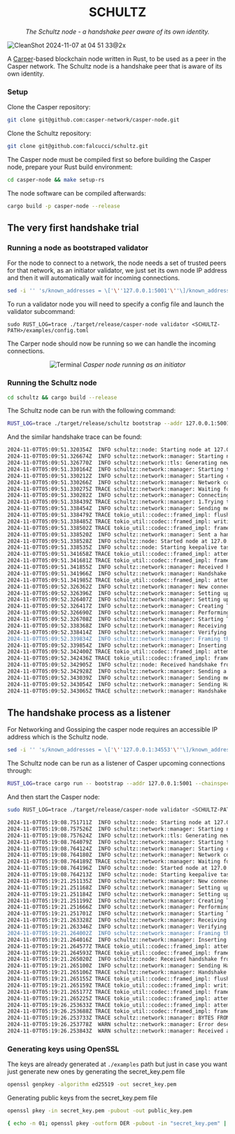 <div align="center">

# SCHULTZ

_The Schultz node - a handshake peer aware of its own identity._

</div>

![CleanShot 2024-11-07 at 04 51 33@2x](https://github.com/user-attachments/assets/e55d4461-d287-4588-8998-746992853588)

A [Carper](https://github.com/casper-network/casper-node)-based blockchain node written in Rust, to be used as a peer in the Casper network. The Schultz node is a handshake peer that is aware of its own identity.

### Setup

Clone the Casper repository:

```bash
git clone git@github.com:casper-network/casper-node.git
```

Clone the Schultz repository:

```bash
git clone git@github.com:falcucci/schultz.git
```

The Casper node must be compiled first so before building the Casper node, prepare your Rust build environment:

```bash
cd casper-node && make setup-rs
```

The node software can be compiled afterwards:

```bash
cargo build -p casper-node --release
```

## The very first handshake trial

### Running a node as bootstraped validator

For the node to connect to a network, the node needs a set of trusted peers for that network, as an initiator validator, we just set its own node IP address and then it will automatically wait for incoming connections.

```bash
sed -i '' 's/known_addresses = \['\''127.0.0.1:5001'\''\]/known_addresses = \['\''127.0.0.1:34553'\''\]/' ./examples/config.toml
```

To run a validator node you will need to specify a config file and launch the validator subcommand:

```
sudo RUST_LOG=trace ./target/release/casper-node validator <SCHULTZ-PATH>/examples/config.toml
```

The Carper node should now be running so we can handle the incoming connections.

<div align="center">
    <img src="https://github.com/user-attachments/assets/5c1db361-26c0-4e24-8dfb-8433f2f3d05a" alt="Terminal">
    <em>Casper node running as an initiator</em>
</div>

### Running the Schultz node

```bash
cd schultz && cargo build --release
```

The Schultz node can be run with the following command:

```bash
RUST_LOG=trace ./target/release/schultz bootstrap --addr 127.0.0.1:5001 --bootnode 127.0.0.1:34553 --chainspec ./examples
```

And the similar handshake trace can be found:

```bash
2024-11-07T05:09:51.320354Z  INFO schultz::node: Starting node at 127.0.0.1:5001
2024-11-07T05:09:51.326674Z  INFO schultz::network::manager: Starting network communications...
2024-11-07T05:09:51.326770Z  INFO schultz::network::tls: Generating new keys and certificates
2024-11-07T05:09:51.330164Z  INFO schultz::network::manager: Starting to listen on TCP Endpoint for incoming connections
2024-11-07T05:09:51.330212Z  INFO schultz::network::manager: Starting connection pool listener thread
2024-11-07T05:09:51.330266Z  INFO schultz::network::manager: Network communications started!
2024-11-07T05:09:51.330275Z TRACE schultz::network::manager: Waiting for incoming connections...
2024-11-07T05:09:51.330282Z  INFO schultz::network::manager: Connecting to 127.0.0.1:34553
2024-11-07T05:09:51.338439Z TRACE schultz::network::manager: 1.Trying to send a Handshake to 127.0.0.1:34553
2024-11-07T05:09:51.338454Z  INFO schultz::network::manager: Sending message to 127.0.0.1:34553
2024-11-07T05:09:51.338479Z TRACE tokio_util::codec::framed_impl: flushing framed transport
2024-11-07T05:09:51.338485Z TRACE tokio_util::codec::framed_impl: writing; remaining=103
2024-11-07T05:09:51.338502Z TRACE tokio_util::codec::framed_impl: framed transport flushed
2024-11-07T05:09:51.338520Z  INFO schultz::network::manager: Sent a handshake to 127.0.0.1:34553
2024-11-07T05:09:51.338528Z  INFO schultz::node: Started node at 127.0.0.1:5001
2024-11-07T05:09:51.338535Z  INFO schultz::node: Starting keepalive task
2024-11-07T05:09:51.341658Z TRACE tokio_util::codec::framed_impl: attempting to decode a frame
2024-11-07T05:09:51.341681Z TRACE tokio_util::codec::framed_impl: frame decoded from buffer
2024-11-07T05:09:51.341855Z  INFO schultz::network::manager: Received handshake from the contacted peer
2024-11-07T05:09:51.341966Z  INFO schultz::network::manager: Handshake complete! Successfully connected to peer 127.0.0.1:34553
2024-11-07T05:09:51.341985Z TRACE tokio_util::codec::framed_impl: attempting to decode a frame
2024-11-07T05:09:52.326362Z  INFO schultz::network::manager: New connection received!
2024-11-07T05:09:52.326396Z  INFO schultz::network::manager: Setting up TLS with connected peer
2024-11-07T05:09:52.326407Z  INFO schultz::network::manager: Setting up TLS with connected peer
2024-11-07T05:09:52.326417Z  INFO schultz::network::manager: Creating TLS acceptor for incoming connections
2024-11-07T05:09:52.326690Z  INFO schultz::network::manager: Performing TLS handshake with connected peer
2024-11-07T05:09:52.326708Z  INFO schultz::network::manager: Starting TLS level handshake
2024-11-07T05:09:52.338368Z  INFO schultz::network::manager: Receiving peer Ssl certificates
2024-11-07T05:09:52.338414Z  INFO schultz::network::manager: Verifying peer's certificates for sanity
2024-11-07T05:09:52.339834Z  INFO schultz::network::manager: Framing the stream to match Casper's encoding
2024-11-07T05:09:52.339854Z  INFO schultz::network::manager: Inserting stream into schultz connection pool
2024-11-07T05:09:52.342400Z TRACE tokio_util::codec::framed_impl: attempting to decode a frame
2024-11-07T05:09:52.342436Z TRACE tokio_util::codec::framed_impl: frame decoded from buffer
2024-11-07T05:09:52.342905Z  INFO schultz::node: Received handshake from 127.0.0.1:52434
2024-11-07T05:09:52.342928Z  INFO schultz::network::manager: Sending a ping to 127.0.0.1:34553
2024-11-07T05:09:52.343039Z  INFO schultz::network::manager: Sending message to 127.0.0.1:34553
2024-11-07T05:09:52.343054Z  INFO schultz::network::manager: Sending Handshake to Casper
2024-11-07T05:09:52.343065Z TRACE schultz::network::manager: Handshake { network_name: "casper", public_addr: 127.0.0.1:5001, protocol_version: ProtocolVersion(SemVer { major: 1, minor: 5, patch: 2 }), consensus_certificate: None, is_syncing: false, chainspec_hash: Some(8b0c9bd3559fc2574a7aa76c26ebaabe50a9ff372d38bcaa5d6ad7e963aeff28) }
```

## The handshake process as a listener

For Networking and Gossiping the casper node requires an accessible IP address which is the Schultz node.

```bash
sed -i '' 's/known_addresses = \['\''127.0.0.1:34553'\''\]/known_addresses = \['\''127.0.0.1:5001'\''\]/' ./examples/config.toml
```

The Schultz node can be run as a listener of Casper upcoming connections through:

```bash
RUST_LOG=trace cargo run -- bootstrap --addr 127.0.0.1:5001 --chainspec ./examples
```

And then start the Casper node:

```bash
sudo RUST_LOG=trace ./target/release/casper-node validator <SCHULTZ-PATH>/examples/config.toml
```

```bash
2024-11-07T05:19:08.751711Z  INFO schultz::node: Starting node at 127.0.0.1:5001
2024-11-07T05:19:08.757526Z  INFO schultz::network::manager: Starting network communications...
2024-11-07T05:19:08.757624Z  INFO schultz::network::tls: Generating new keys and certificates
2024-11-07T05:19:08.764079Z  INFO schultz::network::manager: Starting to listen on TCP Endpoint for incoming connections
2024-11-07T05:19:08.764124Z  INFO schultz::network::manager: Starting connection pool listener thread
2024-11-07T05:19:08.764180Z  INFO schultz::network::manager: Network communications started!
2024-11-07T05:19:08.764189Z TRACE schultz::network::manager: Waiting for incoming connections...
2024-11-07T05:19:08.764196Z  INFO schultz::node: Started node at 127.0.0.1:5001
2024-11-07T05:19:08.764213Z  INFO schultz::node: Starting keepalive task
2024-11-07T05:19:21.251135Z  INFO schultz::network::manager: New connection received!
2024-11-07T05:19:21.251168Z  INFO schultz::network::manager: Setting up TLS with connected peer
2024-11-07T05:19:21.251184Z  INFO schultz::network::manager: Setting up TLS with connected peer
2024-11-07T05:19:21.251199Z  INFO schultz::network::manager: Creating TLS acceptor for incoming connections
2024-11-07T05:19:21.251666Z  INFO schultz::network::manager: Performing TLS handshake with connected peer
2024-11-07T05:19:21.251701Z  INFO schultz::network::manager: Starting TLS level handshake
2024-11-07T05:19:21.263328Z  INFO schultz::network::manager: Receiving peer Ssl certificates
2024-11-07T05:19:21.263346Z  INFO schultz::network::manager: Verifying peer's certificates for sanity
2024-11-07T05:19:21.264002Z  INFO schultz::network::manager: Framing the stream to match Casper's encoding
2024-11-07T05:19:21.264016Z  INFO schultz::network::manager: Inserting stream into schultz connection pool
2024-11-07T05:19:21.264577Z TRACE tokio_util::codec::framed_impl: attempting to decode a frame
2024-11-07T05:19:21.264593Z TRACE tokio_util::codec::framed_impl: frame decoded from buffer
2024-11-07T05:19:21.265020Z  INFO schultz::node: Received handshake from 127.0.0.1:52605
2024-11-07T05:19:21.265100Z  INFO schultz::network::manager: Sending Handshake to Casper
2024-11-07T05:19:21.265106Z TRACE schultz::network::manager: Handshake { network_name: "casper", public_addr: 127.0.0.1:5001, protocol_version: ProtocolVersion(SemVer { major: 1, minor: 5, patch: 2 }), consensus_certificate: None, is_syncing: false, chainspec_hash: Some(8b0c9bd3559fc2574a7aa76c26ebaabe50a9ff372d38bcaa5d6ad7e963aeff28) }
2024-11-07T05:19:21.265155Z TRACE tokio_util::codec::framed_impl: flushing framed transport
2024-11-07T05:19:21.265159Z TRACE tokio_util::codec::framed_impl: writing; remaining=103
2024-11-07T05:19:21.265177Z TRACE tokio_util::codec::framed_impl: framed transport flushed
2024-11-07T05:19:21.265225Z TRACE tokio_util::codec::framed_impl: attempting to decode a frame
2024-11-07T05:19:26.253633Z TRACE tokio_util::codec::framed_impl: attempting to decode a frame
2024-11-07T05:19:26.253688Z TRACE tokio_util::codec::framed_impl: frame decoded from buffer
2024-11-07T05:19:26.253733Z TRACE schultz::network::manager: BYTES FROM CASPER b"\x03\x05\0\0\x7f\0\0\x01\xfb\xf9\x86"
2024-11-07T05:19:26.253778Z  WARN schultz::network::manager: Error deserializing Custom { kind: InvalidData, error: Custom("Slice had bytes remaining after deserialization") }
2024-11-07T05:19:26.253843Z  WARN schultz::network::manager: Received an internal message from Casper. Ignoring the deserialization error
```

### Generating keys using OpenSSL

The keys are already generated at `./examples` path but just in case you want just generate new ones by generating the secret_key.pem file

```bash
openssl genpkey -algorithm ed25519 -out secret_key.pem
```

Generating public keys from the secret_key.pem file

```bash
openssl pkey -in secret_key.pem -pubout -out public_key.pem

{ echo -n 01; openssl pkey -outform DER -pubout -in "secret_key.pem" | tail -c +13 | openssl base64 | openssl base64 -d | hexdump -ve '/1 "%02x" ' | tr -d "/n"; } > public_key_hex
```
